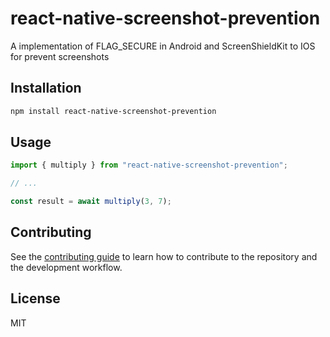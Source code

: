 # react-native-screenshot-prevention

A implementation of FLAG_SECURE in Android and ScreenShieldKit to IOS for prevent screenshots

## Installation

```sh
npm install react-native-screenshot-prevention
```

## Usage

```js
import { multiply } from "react-native-screenshot-prevention";

// ...

const result = await multiply(3, 7);
```

## Contributing

See the [contributing guide](CONTRIBUTING.md) to learn how to contribute to the repository and the development workflow.

## License

MIT
